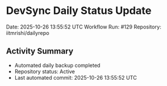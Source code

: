 # DevSync Daily Status Update
Date: 2025-10-26 13:55:52 UTC
Workflow Run: #129
Repository: iitmrishi/dailyrepo

## Activity Summary
- Automated daily backup completed
- Repository status: Active
- Last automated commit: 2025-10-26 13:55:52 UTC
